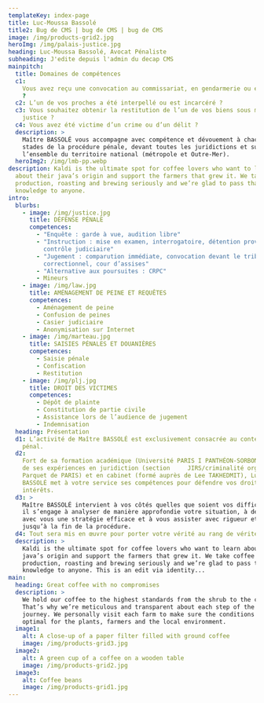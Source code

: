 ```yaml
---
templateKey: index-page
title: Luc-Moussa Bassolé
title2: Bug de CMS | bug de CMS | bug de CMS
image: /img/products-grid2.jpg
heroImg: /img/palais-justice.jpg
heading: Luc-Moussa Bassolé, Avocat Pénaliste
subheading: J'edite depuis l'admin du decap CMS
mainpitch:
  title: Domaines de compétences
  c1:
    Vous avez reçu une convocation au commissariat, en gendarmerie ou en justice
    ?
  c2: L’un de vos proches a été interpellé ou est incarcéré ?
  c3: Vous souhaitez obtenir la restitution de l’un de vos biens sous main de
    justice ?
  c4: Vous avez été victime d’un crime ou d’un délit ?
  description: >
    Maître BASSOLÉ vous accompagne avec compétence et dévouement à chacun des
    stades de la procédure pénale, devant toutes les juridictions et sur
    l’ensemble du territoire national (métropole et Outre-Mer).
  heroImg2: /img/lmb-pp.webp
description: Kaldi is the ultimate spot for coffee lovers who want to learn
  about their java’s origin and support the farmers that grew it. We take coffee
  production, roasting and brewing seriously and we’re glad to pass that
  knowledge to anyone.
intro:
  blurbs:
    - image: /img/justice.jpg
      title: DÉFENSE PÉNALE
      competences:
        - "Enquête : garde à vue, audition libre"
        - "Instruction : mise en examen, interrogatoire, détention provisoire,
          contrôle judiciaire"
        - "Jugement : comparution immédiate, convocation devant le tribunal
          correctionnel, cour d’assises"
        - "Alternative aux poursuites : CRPC"
        - Mineurs
    - image: /img/law.jpg
      title: AMÉNAGEMENT DE PEINE ET REQUÊTES
      competences:
        - Aménagement de peine
        - Confusion de peines
        - Casier judiciaire
        - Anonymisation sur Internet
    - image: /img/marteau.jpg
      title: SAISIES PÉNALES ET DOUANIÈRES
      competences:
        - Saisie pénale
        - Confiscation
        - Restitution
    - image: /img/plj.jpg
      title: DROIT DES VICTIMES
      competences:
        - Dépôt de plainte
        - Constitution de partie civile
        - Assistance lors de l’audience de jugement
        - Indemnisation
  heading: Présentation
  d1: L’activité de Maître BASSOLÉ est exclusivement consacrée au contentieux
    pénal.
  d2:
    Fort de sa formation académique (Université PARIS I PANTHÉON-SORBONNE, EFB),
    de ses expériences en juridiction (section     JIRS/criminalité organisée du
    Parquet de PARIS) et en cabinet (formé auprès de Lee TAKHEDMIT), Luc-Moussa
    BASSOLÉ met à votre service ses compétences pour défendre vos droits et vos
    intérêts.
  d3: >
    Maître BASSOLÉ intervient à vos côtés quelles que soient vos difficultés :
    il s’engage à analyser de manière approfondie votre situation, à définir
    avec vous une stratégie efficace et à vous assister avec rigueur et ténacité
    jusqu’à la fin de la procédure.
  d4: Tout sera mis en œuvre pour porter votre vérité au rang de vérité judiciaire.
  description: >
    Kaldi is the ultimate spot for coffee lovers who want to learn about their
    java’s origin and support the farmers that grew it. We take coffee
    production, roasting and brewing seriously and we’re glad to pass that
    knowledge to anyone. This is an edit via identity...
main:
  heading: Great coffee with no compromises
  description: >
    We hold our coffee to the highest standards from the shrub to the cup.
    That’s why we’re meticulous and transparent about each step of the coffee’s
    journey. We personally visit each farm to make sure the conditions are
    optimal for the plants, farmers and the local environment.
  image1:
    alt: A close-up of a paper filter filled with ground coffee
    image: /img/products-grid3.jpg
  image2:
    alt: A green cup of a coffee on a wooden table
    image: /img/products-grid2.jpg
  image3:
    alt: Coffee beans
    image: /img/products-grid1.jpg
---
```

